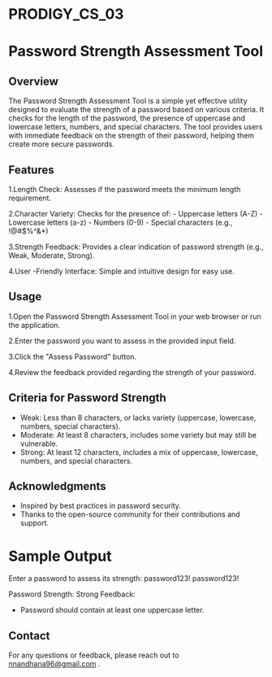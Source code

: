 # PRODIGY_CS_03

# Password Strength Assessment Tool

## Overview

The Password Strength Assessment Tool is a simple yet effective utility designed to evaluate the strength of a password based on various criteria. It checks for the length of the password, the presence of uppercase and lowercase letters, numbers, and special characters. The tool provides users with immediate feedback on the strength of their password, helping them create more secure passwords.

## Features

  1.Length Check: Assesses if the password meets the minimum length requirement.
  
  2.Character Variety: Checks for the presence of:
                        - Uppercase letters (A-Z)
                        - Lowercase letters (a-z)
                        - Numbers (0-9)
                        - Special characters (e.g., !@#$%^&*)
                        
  3.Strength Feedback: Provides a clear indication of password strength (e.g., Weak, Moderate, Strong).
  
  4.User -Friendly Interface: Simple and intuitive design for easy use.

  ## Usage

   1.Open the Password Strength Assessment Tool in your web browser or run the application.
   
   2.Enter the password you want to assess in the provided input field.
   
   3.Click the "Assess Password" button.
   
   4.Review the feedback provided regarding the strength of your password.
   
## Criteria for Password Strength

   - Weak: Less than 8 characters, or lacks variety (uppercase, lowercase, numbers, special characters).
   - Moderate: At least 8 characters, includes some variety but may still be vulnerable.
   - Strong: At least 12 characters, includes a mix of uppercase, lowercase, numbers, and special characters.

## Acknowledgments

   - Inspired by best practices in password security.
   - Thanks to the open-source community for their contributions and support.

# Sample Output

Enter a password to assess its strength: password123!
password123!

Password Strength: Strong
Feedback:
- Password should contain at least one uppercase letter.

## Contact

For any questions or feedback, please reach out to nnandhana96@gmail.com .
